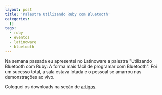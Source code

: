 ```yaml
--- 
layout: post
title: 'Palestra Utilizando Ruby com Bluetooth'
categories: 
  []
tags:
  - ruby
  - eventos
  - latinoware
  - bluetooth
---
```



Na semana passada eu apresentei no Latinoware a palestra "Utilizando Bluetooth com Ruby: A forma mais fácil de programar com Bluetooth". Foi um sucesso total, a sala estava lotada e o pessoal se amarrou nas demonstrações ao vivo.

Coloquei os downloads na seção de [artigos](/artigos).

